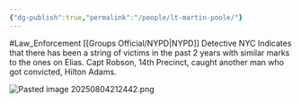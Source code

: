 ```yaml
---
{"dg-publish":true,"permalink":"/people/lt-martin-poole/"}
---
```


#Law_Enforcement 
[[Groups Official/NYPD\|NYPD]] Detective NYC
Indicates that there has been a string of victims in the past 2 years with similar marks to the ones on Elias.
Capt Robson, 14th Precinct, caught another man who got convicted, Hilton Adams.

![Pasted image 20250804212442.png](/img/user/Pictures/Pasted%20image%2020250804212442.png)